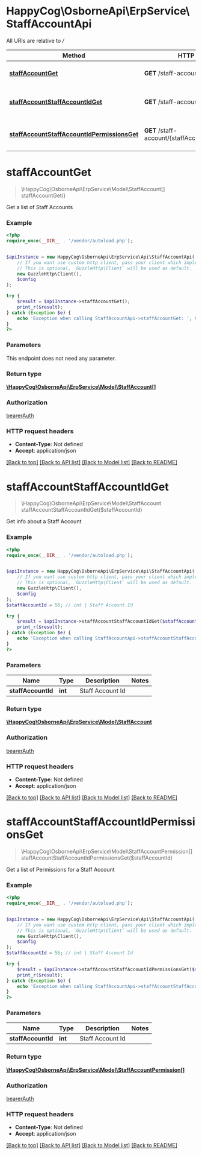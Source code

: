 # HappyCog\OsborneApi\ErpService\StaffAccountApi

All URIs are relative to */*

Method | HTTP request | Description
------------- | ------------- | -------------
[**staffAccountGet**](StaffAccountApi.md#staffAccountGet) | **GET** /staff-account | Get a list of Staff Accounts
[**staffAccountStaffAccountIdGet**](StaffAccountApi.md#staffAccountStaffAccountIdGet) | **GET** /staff-account/{staffAccountId} | Get info about a Staff Account
[**staffAccountStaffAccountIdPermissionsGet**](StaffAccountApi.md#staffAccountStaffAccountIdPermissionsGet) | **GET** /staff-account/{staffAccountId}/permissions | Get a list of Permissions for a Staff Account


# **staffAccountGet**
> \HappyCog\OsborneApi\ErpService\Model\StaffAccount[] staffAccountGet()

Get a list of Staff Accounts

### Example
```php
<?php
require_once(__DIR__ . '/vendor/autoload.php');


$apiInstance = new HappyCog\OsborneApi\ErpService\Api\StaffAccountApi(
    // If you want use custom http client, pass your client which implements `GuzzleHttp\ClientInterface`.
    // This is optional, `GuzzleHttp\Client` will be used as default.
    new GuzzleHttp\Client(),
    $config
);

try {
    $result = $apiInstance->staffAccountGet();
    print_r($result);
} catch (Exception $e) {
    echo 'Exception when calling StaffAccountApi->staffAccountGet: ', $e->getMessage(), PHP_EOL;
}
?>
```

### Parameters
This endpoint does not need any parameter.

### Return type

[**\HappyCog\OsborneApi\ErpService\Model\StaffAccount[]**](../Model/StaffAccount.md)

### Authorization

[bearerAuth](../../README.md#bearerAuth)

### HTTP request headers

 - **Content-Type**: Not defined
 - **Accept**: application/json

[[Back to top]](#) [[Back to API list]](../../README.md#documentation-for-api-endpoints) [[Back to Model list]](../../README.md#documentation-for-models) [[Back to README]](../../README.md)

# **staffAccountStaffAccountIdGet**
> \HappyCog\OsborneApi\ErpService\Model\StaffAccount staffAccountStaffAccountIdGet($staffAccountId)

Get info about a Staff Account

### Example
```php
<?php
require_once(__DIR__ . '/vendor/autoload.php');


$apiInstance = new HappyCog\OsborneApi\ErpService\Api\StaffAccountApi(
    // If you want use custom http client, pass your client which implements `GuzzleHttp\ClientInterface`.
    // This is optional, `GuzzleHttp\Client` will be used as default.
    new GuzzleHttp\Client(),
    $config
);
$staffAccountId = 56; // int | Staff Account Id

try {
    $result = $apiInstance->staffAccountStaffAccountIdGet($staffAccountId);
    print_r($result);
} catch (Exception $e) {
    echo 'Exception when calling StaffAccountApi->staffAccountStaffAccountIdGet: ', $e->getMessage(), PHP_EOL;
}
?>
```

### Parameters

Name | Type | Description  | Notes
------------- | ------------- | ------------- | -------------
 **staffAccountId** | **int**| Staff Account Id |

### Return type

[**\HappyCog\OsborneApi\ErpService\Model\StaffAccount**](../Model/StaffAccount.md)

### Authorization

[bearerAuth](../../README.md#bearerAuth)

### HTTP request headers

 - **Content-Type**: Not defined
 - **Accept**: application/json

[[Back to top]](#) [[Back to API list]](../../README.md#documentation-for-api-endpoints) [[Back to Model list]](../../README.md#documentation-for-models) [[Back to README]](../../README.md)

# **staffAccountStaffAccountIdPermissionsGet**
> \HappyCog\OsborneApi\ErpService\Model\StaffAccountPermission[] staffAccountStaffAccountIdPermissionsGet($staffAccountId)

Get a list of Permissions for a Staff Account

### Example
```php
<?php
require_once(__DIR__ . '/vendor/autoload.php');


$apiInstance = new HappyCog\OsborneApi\ErpService\Api\StaffAccountApi(
    // If you want use custom http client, pass your client which implements `GuzzleHttp\ClientInterface`.
    // This is optional, `GuzzleHttp\Client` will be used as default.
    new GuzzleHttp\Client(),
    $config
);
$staffAccountId = 56; // int | Staff Account Id

try {
    $result = $apiInstance->staffAccountStaffAccountIdPermissionsGet($staffAccountId);
    print_r($result);
} catch (Exception $e) {
    echo 'Exception when calling StaffAccountApi->staffAccountStaffAccountIdPermissionsGet: ', $e->getMessage(), PHP_EOL;
}
?>
```

### Parameters

Name | Type | Description  | Notes
------------- | ------------- | ------------- | -------------
 **staffAccountId** | **int**| Staff Account Id |

### Return type

[**\HappyCog\OsborneApi\ErpService\Model\StaffAccountPermission[]**](../Model/StaffAccountPermission.md)

### Authorization

[bearerAuth](../../README.md#bearerAuth)

### HTTP request headers

 - **Content-Type**: Not defined
 - **Accept**: application/json

[[Back to top]](#) [[Back to API list]](../../README.md#documentation-for-api-endpoints) [[Back to Model list]](../../README.md#documentation-for-models) [[Back to README]](../../README.md)

